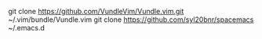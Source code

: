 git clone https://github.com/VundleVim/Vundle.vim.git ~/.vim/bundle/Vundle.vim
git clone https://github.com/syl20bnr/spacemacs ~/.emacs.d
